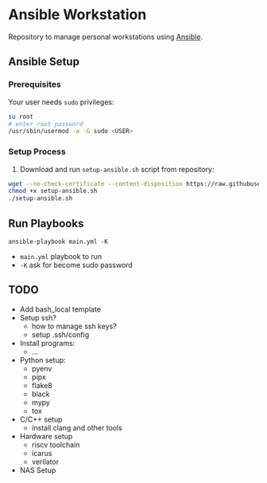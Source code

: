 # Ansible Workstation
Repository to manage personal workstations using
[Ansible](https://www.ansible.com/).

## Ansible Setup

### Prerequisites
Your user needs `sudo` privileges:
```Bash
su root
# enter root password
/usr/sbin/usermod -a -G sudo <USER>
```

### Setup Process
1. Download and run `setup-ansible.sh` script from repository:
```Bash
wget --no-check-certificate --content-disposition https://raw.githubusercontent.com/P-Miranda/ansible-workstation/main/setup-ansible.sh
chmod +x setup-ansible.sh
./setup-ansible.sh
```

## Run Playbooks
```
ansible-playbook main.yml -K
```
- `main.yml` playbook to run
- `-K` ask for become sudo password

## TODO
- Add bash_local template
- Setup ssh?
    - how to manage ssh keys?
    - setup .ssh/config
- Install programs:
    - ...
- Python setup:
    - pyenv
    - pipx
    - flake8
    - black
    - mypy
    - tox
- C/C++ setup
    - install clang and other tools
- Hardware setup
    - riscv toolchain
    - icarus
    - verilator
- NAS Setup

